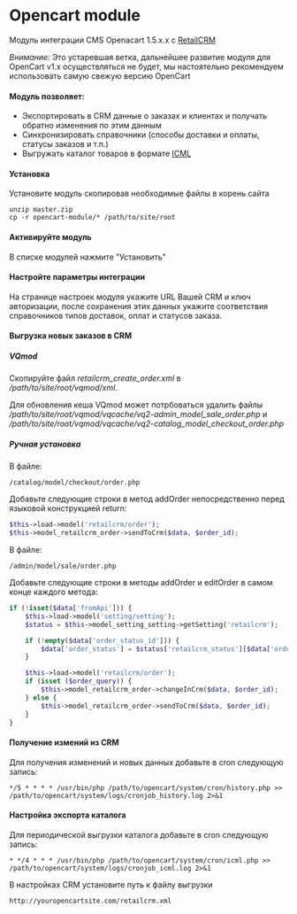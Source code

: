 Opencart module
===============

Модуль интеграции CMS Openacart 1.5.x.x c [RetailCRM](http://retailcrm.ru)

*Внимание:* Это устаревшая ветка, дальнейшее развитие модуля для OpenCart v1.x осуществляться не будет, мы настоятельно рекомендуем использовать самую свежую версию OpenCart

#### Модуль позволяет:

* Экспортировать в CRM данные о заказах и клиентах и получать обратно изменения по этим данным
* Синхронизировать справочники (способы доставки и оплаты, статусы заказов и т.п.)
* Выгружать каталог товаров в формате [ICML](http://www.retailcrm.ru/docs/Developers/ICML)

#### Установка

Установите модуль скопировав необходимые файлы в корень сайта

```
unzip master.zip
cp -r opencart-module/* /path/to/site/root
```

#### Активируйте модуль

В списке модулей нажмите "Установить"

#### Настройте параметры интеграции

На странице настроек модуля укажите URL Вашей CRM и ключ авторизации, после сохранения этих данных укажите соответствия справочников типов доставок, оплат и статусов заказа.


#### Выгрузка новых заказов в CRM

##### VQmod

Скопируйте файл _retailcrm_create_order.xml_ в _/path/to/site/root/vqmod/xml_.

Для обновления кеша VQmod может потрбоваться удалить файлы _/path/to/site/root/vqmod/vqcache/vq2-admin_model_sale_order.php_ и _/path/to/site/root/vqmod/vqcache/vq2-catalog_model_checkout_order.php_

##### Ручная установка

В файле:

```
/catalog/model/checkout/order.php
```

Добавьте следующие строки в метод addOrder непосредственно перед языковой конструкцией return:

```php
$this->load->model('retailcrm/order');
$this->model_retailcrm_order->sendToCrm($data, $order_id);
```

В файле:

```
/admin/model/sale/order.php
```

Добавьте следующие строки в методы addOrder и editOrder в самом конце каждого метода:

```php
if (!isset($data['fromApi'])) {
    $this->load->model('setting/setting');
    $status = $this->model_setting_setting->getSetting('retailcrm');

    if (!empty($data['order_status_id'])) {
        $data['order_status'] = $status['retailcrm_status'][$data['order_status_id']];
    }

    $this->load->model('retailcrm/order');
    if (isset ($order_query)) {
        $this->model_retailcrm_order->changeInCrm($data, $order_id);
    } else {
        $this->model_retailcrm_order->sendToCrm($data, $order_id);
    }
}
```

#### Получение измений из CRM

Для получения изменений и новых данных добавьте в cron следующую запись:

```
*/5 * * * * /usr/bin/php /path/to/opencart/system/cron/history.php >> /path/to/opencart/system/logs/cronjob_history.log 2>&1
```

#### Настройка экспорта каталога

Для периодической выгрузки каталога добавьте в cron следующую запись:

```
* */4 * * * /usr/bin/php /path/to/opencart/system/cron/icml.php >> /path/to/opencart/system/logs/cronjob_icml.log 2>&1
```

В настройках CRM установите путь к файлу выгрузки

```
http://youropencartsite.com/retailcrm.xml
```
